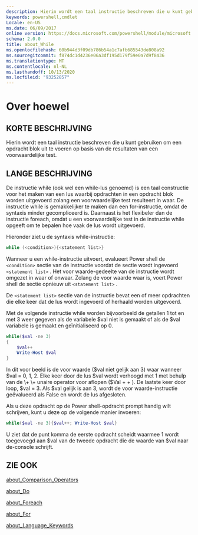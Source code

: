 ```yaml
---
description: Hierin wordt een taal instructie beschreven die u kunt gebruiken om een opdracht blok uit te voeren op basis van de resultaten van een voorwaardelijke test.
keywords: powershell,cmdlet
Locale: en-US
ms.date: 06/09/2017
online version: https://docs.microsoft.com/powershell/module/microsoft.powershell.core/about/about_while?view=powershell-7.1&WT.mc_id=ps-gethelp
schema: 2.0.0
title: about_While
ms.openlocfilehash: 60b944d3f09db786b54a1c7afb685543de808a92
ms.sourcegitcommit: f874dc1d4236e06a3df195d179f59e0a7d9f8436
ms.translationtype: MT
ms.contentlocale: nl-NL
ms.lasthandoff: 10/13/2020
ms.locfileid: "93252857"
---
```

# <a name="about-while"></a>Over hoewel

## <a name="short-description"></a>KORTE BESCHRIJVING
Hierin wordt een taal instructie beschreven die u kunt gebruiken om een opdracht blok uit te voeren op basis van de resultaten van een voorwaardelijke test.

## <a name="long-description"></a>LANGE BESCHRIJVING

De instructie while (ook wel een while-lus genoemd) is een taal constructie voor het maken van een lus waarbij opdrachten in een opdracht blok worden uitgevoerd zolang een voorwaardelijke test resulteert in waar. De instructie while is gemakkelijker te maken dan een for-instructie, omdat de syntaxis minder gecompliceerd is. Daarnaast is het flexibeler dan de instructie foreach, omdat u een voorwaardelijke test in de instructie while opgeeft om te bepalen hoe vaak de lus wordt uitgevoerd.

Hieronder ziet u de syntaxis while-instructie:

```powershell
while (<condition>){<statement list>}
```

Wanneer u een while-instructie uitvoert, evalueert Power shell de `<condition>` sectie van de instructie voordat de sectie wordt ingevoerd `<statement list>` . Het voor waarde-gedeelte van de instructie wordt omgezet in waar of onwaar. Zolang de voor waarde waar is, voert Power shell de sectie opnieuw uit `<statement list>` .

De `<statement list>` sectie van de instructie bevat een of meer opdrachten die elke keer dat de lus wordt ingevoerd of herhaald worden uitgevoerd.

Met de volgende instructie while worden bijvoorbeeld de getallen 1 tot en met 3 weer gegeven als de variabele $val niet is gemaakt of als de $val variabele is gemaakt en geïnitialiseerd op 0.

```powershell
while($val -ne 3)
{
    $val++
    Write-Host $val
}
```

In dit voor beeld is de voor waarde ($val niet gelijk aan 3) waar wanneer $val \= 0, 1, 2. Elke keer door de lus $val wordt verhoogd met 1 met behulp van de \+ \+ unaire operator voor aflopen ($Val \+ \+ ). De laatste keer door loop, $val \= 3. Als $val gelijk is aan 3, wordt de voor waarde-instructie geëvalueerd als False en wordt de lus afgesloten.

Als u deze opdracht op de Power shell-opdracht prompt handig wilt schrijven, kunt u deze op de volgende manier invoeren:

```powershell
while($val -ne 3){$val++; Write-Host $val}
```

U ziet dat de punt komma de eerste opdracht scheidt waarmee 1 wordt toegevoegd aan $val van de tweede opdracht die de waarde van $val naar de-console schrijft.

## <a name="see-also"></a>ZIE OOK

[about_Comparison_Operators](about_Comparison_Operators.md)

[about_Do](about_Do.md)

[about_Foreach](about_Foreach.md)

[about_For](about_For.md)

[about_Language_Keywords](about_Language_Keywords.md)

